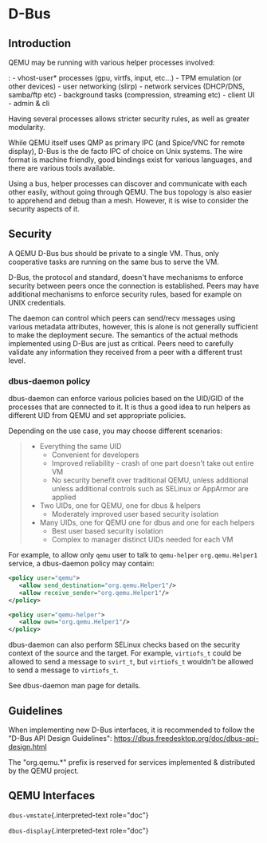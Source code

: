 # D-Bus

## Introduction

QEMU may be running with various helper processes involved:

:   -   vhost-user\* processes (gpu, virtfs, input, etc\...)
    -   TPM emulation (or other devices)
    -   user networking (slirp)
    -   network services (DHCP/DNS, samba/ftp etc)
    -   background tasks (compression, streaming etc)
    -   client UI
    -   admin & cli

Having several processes allows stricter security rules, as well as
greater modularity.

While QEMU itself uses QMP as primary IPC (and Spice/VNC for remote
display), D-Bus is the de facto IPC of choice on Unix systems. The wire
format is machine friendly, good bindings exist for various languages,
and there are various tools available.

Using a bus, helper processes can discover and communicate with each
other easily, without going through QEMU. The bus topology is also
easier to apprehend and debug than a mesh. However, it is wise to
consider the security aspects of it.

## Security

A QEMU D-Bus bus should be private to a single VM. Thus, only
cooperative tasks are running on the same bus to serve the VM.

D-Bus, the protocol and standard, doesn\'t have mechanisms to enforce
security between peers once the connection is established. Peers may
have additional mechanisms to enforce security rules, based for example
on UNIX credentials.

The daemon can control which peers can send/recv messages using various
metadata attributes, however, this is alone is not generally sufficient
to make the deployment secure. The semantics of the actual methods
implemented using D-Bus are just as critical. Peers need to carefully
validate any information they received from a peer with a different
trust level.

### dbus-daemon policy

dbus-daemon can enforce various policies based on the UID/GID of the
processes that are connected to it. It is thus a good idea to run
helpers as different UID from QEMU and set appropriate policies.

Depending on the use case, you may choose different scenarios:

> -   Everything the same UID
>     -   Convenient for developers
>     -   Improved reliability - crash of one part doesn\'t take out
>         entire VM
>     -   No security benefit over traditional QEMU, unless additional
>         unless additional controls such as SELinux or AppArmor are
>         applied
> -   Two UIDs, one for QEMU, one for dbus & helpers
>     -   Moderately improved user based security isolation
> -   Many UIDs, one for QEMU one for dbus and one for each helpers
>     -   Best user based security isolation
>     -   Complex to manager distinct UIDs needed for each VM

For example, to allow only `qemu` user to talk to `qemu-helper`
`org.qemu.Helper1` service, a dbus-daemon policy may contain:

``` xml
<policy user="qemu">
   <allow send_destination="org.qemu.Helper1"/>
   <allow receive_sender="org.qemu.Helper1"/>
</policy>

<policy user="qemu-helper">
   <allow own="org.qemu.Helper1"/>
</policy>
```

dbus-daemon can also perform SELinux checks based on the security
context of the source and the target. For example, `virtiofs_t` could be
allowed to send a message to `svirt_t`, but `virtiofs_t` wouldn\'t be
allowed to send a message to `virtiofs_t`.

See dbus-daemon man page for details.

## Guidelines

When implementing new D-Bus interfaces, it is recommended to follow the
\"D-Bus API Design Guidelines\":
<https://dbus.freedesktop.org/doc/dbus-api-design.html>

The \"org.qemu.\*\" prefix is reserved for services implemented &
distributed by the QEMU project.

## QEMU Interfaces

`dbus-vmstate`{.interpreted-text role="doc"}

`dbus-display`{.interpreted-text role="doc"}
